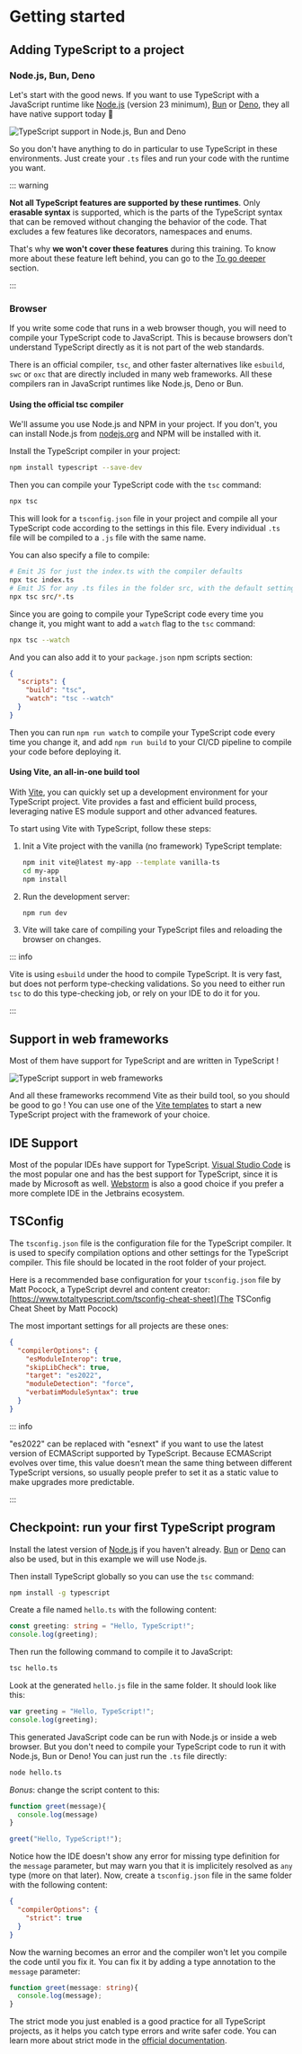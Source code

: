 # Getting started

## Adding TypeScript to a project

### Node.js, Bun, Deno

Let's start with the good news. If you want to use TypeScript with a JavaScript runtime like [Node.js](https://nodejs.org) (version 23 minimum), [Bun](https://bun.sh) or [Deno](https://deno.land), they all have native support today 🥳

![TypeScript support in Node.js, Bun and Deno](./assets/all-love-typescript.png)

So you don't have anything to do in particular to use TypeScript in these environments. Just create your `.ts` files and run your code with the runtime you want.

::: warning

**Not all TypeScript features are supported by these runtimes**. Only **erasable syntax** is supported, which is the parts of the TypeScript syntax that can be removed without changing the behavior of the code. That excludes a few features like decorators, namespaces and enums.

That's why **we won't cover these features** during this training. To know more about these feature left behind, you can go to the [To go deeper](/to-go-deeper) section.

:::

### Browser

If you write some code that runs in a web browser though, you will need to compile your TypeScript code to JavaScript. This is because browsers don't understand TypeScript directly as it is not part of the web standards.

There is an official compiler, `tsc`, and other faster alternatives like `esbuild`, `swc` or `oxc` that are directly included in many web frameworks. All these compilers ran in JavaScript runtimes like Node.js, Deno or Bun.

#### Using the official tsc compiler

We'll assume you use Node.js and NPM in your project. If you don't, you can install Node.js from [nodejs.org](https://nodejs.org) and NPM will be installed with it.

Install the TypeScript compiler in your project:

```bash
npm install typescript --save-dev
```

Then you can compile your TypeScript code with the `tsc` command:

```bash
npx tsc
```

This will look for a `tsconfig.json` file in your project and compile all your TypeScript code according to the settings in this file. Every individual `.ts` file will be compiled to a `.js` file with the same name.

You can also specify a file to compile:

```bash
# Emit JS for just the index.ts with the compiler defaults
npx tsc index.ts
# Emit JS for any .ts files in the folder src, with the default settings
npx tsc src/*.ts
```

Since you are going to compile your TypeScript code every time you change it, you might want to add a `watch` flag to the `tsc` command:

```bash
npx tsc --watch
```

And you can also add it to your `package.json` npm scripts section:

```json
{
  "scripts": {
    "build": "tsc",
    "watch": "tsc --watch"
  }
}
```

Then you can run `npm run watch` to compile your TypeScript code every time you change it, and add `npm run build` to your CI/CD pipeline to compile your code before deploying it.

#### Using Vite, an all-in-one build tool

With [Vite](https://vitejs.dev), you can quickly set up a development environment for your TypeScript project. Vite provides a fast and efficient build process, leveraging native ES module support and other advanced features.

To start using Vite with TypeScript, follow these steps:

1. Init a Vite project with the vanilla (no framework) TypeScript template:

   ```bash
   npm init vite@latest my-app --template vanilla-ts
   cd my-app
   npm install
   ```

2. Run the development server:

   ```bash
   npm run dev
   ```

3. Vite will take care of compiling your TypeScript files and reloading the browser on changes.

::: info

Vite is using `esbuild` under the hood to compile TypeScript. It is very fast, but does not perform type-checking validations. So you need to either run `tsc` to do this type-checking job, or rely on your IDE to do it for you.

:::

## Support in web frameworks

Most of them have support for TypeScript and are written in TypeScript !

![TypeScript support in web frameworks](./assets/frameworks-love-typescript.png)

And all these frameworks recommend Vite as their build tool, so you should be good to go ! You can use one of the [Vite templates](https://github.com/vitejs/vite/tree/main/packages/create-vite#scaffolding-your-first-vite-project) to start a new TypeScript project with the framework of your choice.

## IDE Support

Most of the popular IDEs have support for TypeScript. [Visual Studio Code](https://code.visualstudio.com) is the most popular one and has the best support for TypeScript, since it is made by Microsoft as well. [Webstorm](https://www.jetbrains.com/webstorm/) is also a good choice if you prefer a more complete IDE in the Jetbrains ecosystem.

## TSConfig

The `tsconfig.json` file is the configuration file for the TypeScript compiler. It is used to specify compilation options and other settings for the TypeScript compiler. This file should be located in the root folder of your project.

Here is a recommended base configuration for your `tsconfig.json` file by Matt Pocock, a TypeScript devrel and content creator: [https://www.totaltypescript.com/tsconfig-cheat-sheet](The TSConfig Cheat Sheet by Matt Pocock)

The most important settings for all projects are these ones:

```json
{
  "compilerOptions": {
    "esModuleInterop": true,
    "skipLibCheck": true,
    "target": "es2022",
    "moduleDetection": "force",
    "verbatimModuleSyntax": true
  }
}
```

::: info

"es2022" can be replaced with "esnext" if you want to use the latest version of ECMAScript supported by TypeScript. Because ECMAScript evolves over time, this value doesn’t mean the same thing between different TypeScript versions, so usually people prefer to set it as a static value to make upgrades more predictable.

:::

## Checkpoint: run your first TypeScript program

Install the latest version of [Node.js](https://nodejs.org) if you haven't already. [Bun](https://bun.sh) or [Deno](https://deno.land) can also be used, but in this example we will use Node.js.

Then install TypeScript globally so you can use the `tsc` command:

```bash
npm install -g typescript
```

Create a file named `hello.ts` with the following content:

```typescript
const greeting: string = "Hello, TypeScript!";
console.log(greeting);
```

Then run the following command to compile it to JavaScript:

```bash
tsc hello.ts
```

Look at the generated `hello.js` file in the same folder. It should look like this:

```javascript
var greeting = "Hello, TypeScript!";
console.log(greeting);
```

This generated JavaScript code can be run with Node.js or inside a web browser. But you don't need to compile your TypeScript code to run it with Node.js, Bun or Deno! You can just run the `.ts` file directly:

```bash
node hello.ts
```

*Bonus*: change the script content to this:

```typescript
function greet(message){
  console.log(message)
}

greet("Hello, TypeScript!");
```

Notice how the IDE doesn't show any error for missing type definition for the `message` parameter, but may warn you that it is implicitely resolved as `any` type (more on that later). Now, create a `tsconfig.json` file in the same folder with the following content:

```json
{
  "compilerOptions": {
    "strict": true
  }
}
```

Now the warning becomes an error and the compiler won't let you compile the code until you fix it. You can fix it by adding a type annotation to the `message` parameter:

```typescript
function greet(message: string){
  console.log(message);
}
```

The strict mode you just enabled is a good practice for all TypeScript projects, as it helps you catch type errors and write safer code. You can learn more about strict mode in the [official documentation](https://www.typescriptlang.org/tsconfig#strict).